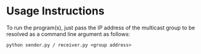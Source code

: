 # Usage Instructions

To run the program(s), just pass the IP address of the multicast group to be resolved as a command line argument as follows:

```
python sender.py / receiver.py <group address>
```
